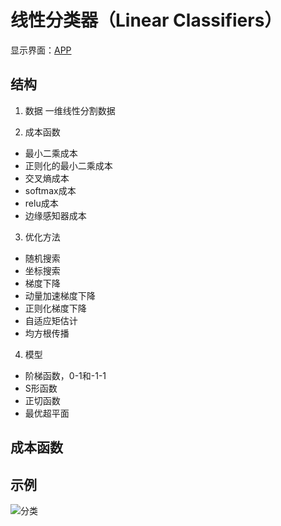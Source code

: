 # 线性分类器（Linear Classifiers）
显示界面：[APP](http://39.98.239.104:8503/)
## 结构
1. 数据
一维线性分割数据

2. 成本函数
- 最小二乘成本
- 正则化的最小二乘成本
- 交叉熵成本
- softmax成本
- relu成本
- 边缘感知器成本

3. 优化方法
- 随机搜索
- 坐标搜索
- 梯度下降
- 动量加速梯度下降
- 正则化梯度下降
- 自适应矩估计
- 均方根传播

4. 模型
- 阶梯函数，0-1和-1-1
- S形函数
- 正切函数
- 最优超平面

## 成本函数


## 示例
<kbd><img title="分类" src="https://github.com/TaiChiTiger/machine-learning-from-scratch---Machine-Learning-Insight-3/tree/main/linear-classifiers/images/cost_function_perspective.gif"></kbd><br/>
